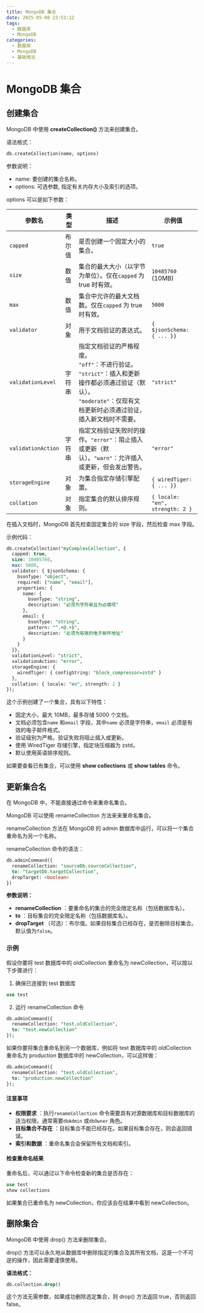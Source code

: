 ```yaml
---
title: MongoDB 集合
date: 2025-05-08 23:53:12
tags:
  - 数据库
  - MongoDB
categories:
  - 数据库
  - MongoDB
  - 基础用法
---
```

# MongoDB 集合

## 创建集合

MongoDB 中使用 **createCollection()** 方法来创建集合。

语法格式：

```sql
db.createCollection(name, options)
```

参数说明：

* name: 要创建的集合名称。
* options: 可选参数, 指定有关内存大小及索引的选项。

options 可以是如下参数：


| 参数名             | 类型   | 描述                                                                                                                                                                              | 示例值                          |
| -------------------- | -------- | ----------------------------------------------------------------------------------------------------------------------------------------------------------------------------------- | --------------------------------- |
| `capped`           | 布尔值 | 是否创建一个固定大小的集合。                                                                                                                                                      | `true`                          |
| `size`             | 数值   | 集合的最大大小（以字节为单位）。仅在`capped` 为 true 时有效。                                                                                                                     | `10485760` (10MB)               |
| `max`              | 数值   | 集合中允许的最大文档数。仅在`capped` 为 true 时有效。                                                                                                                             | `5000`                          |
| `validator`        | 对象   | 用于文档验证的表达式。                                                                                                                                                            | `{ $jsonSchema: { ... }}`       |
| `validationLevel`  | 字符串 | 指定文档验证的严格程度。<br />`"off"`：不进行验证。<br />`"strict"`：插入和更新操作都必须通过验证（默认）。<br />`"moderate"`：仅现有文档更新时必须通过验证，插入新文档时不需要。 | `"strict"`                      |
| `validationAction` | 字符串 | 指定文档验证失败时的操作。`"error"`：阻止插入或更新（默认）。`"warn"`：允许插入或更新，但会发出警告。                                                                             | `"error"`                       |
| `storageEngine`    | 对象   | 为集合指定存储引擎配置。                                                                                                                                                          | `{ wiredTiger: { ... }}`        |
| `collation`        | 对象   | 指定集合的默认排序规则。                                                                                                                                                          | `{ locale: "en", strength: 2 }` |

在插入文档时，MongoDB 首先检查固定集合的 size 字段，然后检查 max 字段。

示例代码：

```sql
db.createCollection("myComplexCollection", {
  capped: true,
  size: 10485760,
  max: 5000,
  validator: { $jsonSchema: {
    bsonType: "object",
    required: ["name", "email"],
    properties: {
      name: {
        bsonType: "string",
        description: "必须为字符串且为必填项"
      },
      email: {
        bsonType: "string",
        pattern: "^.+@.+$",
        description: "必须为有效的电子邮件地址"
      }
    }
  }},
  validationLevel: "strict",
  validationAction: "error",
  storageEngine: {
    wiredTiger: { configString: "block_compressor=zstd" }
  },
  collation: { locale: "en", strength: 2 }
});
```

这个示例创建了一个集合，具有以下特性：

* 固定大小，最大 10MB，最多存储 5000 个文档。
* 文档必须包含`name` 和`email` 字段，其中`name` 必须是字符串，`email` 必须是有效的电子邮件格式。
* 验证级别为严格，验证失败将阻止插入或更新。
* 使用 WiredTiger 存储引擎，指定块压缩器为 zstd。
* 默认使用英语排序规则。

如果要查看已有集合，可以使用 **show collections** 或 **show tables** 命令。

## 更新集合名

在 MongoDB 中，不能直接通过命令来重命名集合。

MongoDB 可以使用 renameCollection 方法来来重命名集合。

renameCollection  方法在 MongoDB 的 admin 数据库中运行，可以将一个集合重命名为另一个名称。

renameCollection 命令的语法：

```sql
db.adminCommand({
  renameCollection: "sourceDb.sourceCollection",
  to: "targetDb.targetCollection",
  dropTarget: <boolean>
})
```

**参数说明：**

* **renameCollection** ：要重命名的集合的完全限定名称（包括数据库名）。
* **to** ：目标集合的完全限定名称（包括数据库名）。
* **dropTarget** （可选）：布尔值。如果目标集合已经存在，是否删除目标集合。默认值为`false`。

### 示例

假设你要将 test 数据库中的 oldCollection 重命名为 newCollection，可以按以下步骤进行：

1. 确保已连接到 test 数据库

```sql
use test
```

2. 运行 renameCollection 命令

```sql
db.adminCommand({ 
  renameCollection: "test.oldCollection", 
  to: "test.newCollection" 
});
```

如果你要将集合重命名到另一个数据库，例如将 test 数据库中的 oldCollection 重命名为 production 数据库中的 newCollection，可以这样做：

```sql
db.adminCommand({ 
  renameCollection: "test.oldCollection", 
  to: "production.newCollection" 
});
```

#### 注意事项

* **权限要求** ：执行`renameCollection` 命令需要具有对源数据库和目标数据库的适当权限。通常需要`dbAdmin` 或`dbOwner` 角色。
* **目标集合不存在** ：目标集合不能已经存在。如果目标集合存在，则会返回错误。
* **索引和数据** ：重命名集合会保留所有文档和索引。

#### 检查重命名结果

重命名后，可以通过以下命令检查新的集合是否存在：

```sql
use test
show collections
```

如果集合已重命名为 newCollection，你应该会在结果中看到 newCollection。

## 删除集合

MongoDB 中使用 drop() 方法来删除集合。

drop() 方法可以永久地从数据库中删除指定的集合及其所有文档，这是一个不可逆的操作，因此需要谨慎使用。

**语法格式：**

```sql
db.collection.drop()
```

这个方法无需参数，如果成功删除选定集合，则 drop() 方法返回 true，否则返回 false。
